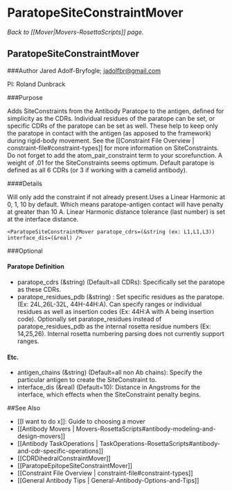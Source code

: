# ParatopeSiteConstraintMover
*Back to [[Mover|Movers-RosettaScripts]] page.*
## ParatopeSiteConstraintMover

###Author
Jared Adolf-Bryfogle; jadolfbr@gmail.com

PI: Roland Dunbrack

###Purpose

Adds SiteConstraints from the Antibody Paratope to the antigen, defined for simplicity as the CDRs. Individual residues of the paratope can be set, or specific CDRs of the paratope can be set as well. These help to keep only the paratope in contact with the antigen (as apposed to the framework) during rigid-body movement. See the [[Constraint File Overview | constraint-file#constraint-types]] for more information on SiteConstraints.  Do not forget to add the atom_pair_constraint term to your scorefunction. A weight of .01 for the SiteConstraints seems optimum. Default paratope is defined as all 6 CDRs (or 3 if working with a camelid antibody).  

####Details

Will only add the constraint if not already present.Uses a Linear Harmonic at 0, 1, 10 by default.  Which means paratope-antigen contact will have penalty at greater than 10 A. Linear Harmonic distance tolerance (last number) is set at the interface distance.

```
<ParatopeSiteConstraintMover paratope_cdrs=(&string (ex: L1,L1,L3)) interface_dis=(&real) />
```

###Optional

#### Paratope Definition

-   paratope_cdrs (&string) (Default=all CDRs): Specifically set the paratope as these CDRs.
-   paratope_residues_pdb (&string) : Set specific residues as the paratope.  (Ex: 24L,26L-32L, 44H-44H:A).  Can specify ranges or individual residues as well as insertion codes (Ex: 44H:A with A being insertion code).  Optionally set paratope_residues instead of paratope_residues_pdb as the internal rosetta residue numbers (Ex: 14,25,26).  Internal rosetta numbering parsing does not currently support ranges.

#### Etc.

-   antigen_chains (&string) (Default=all non Ab chains): Specify the particular antigen to create the SiteConstraint to.  
-   interface_dis (&real) (Default=10): Distance in Angstroms for the interface, which effects when the SiteConstraint penalty begins. 


##See Also

* [[I want to do x]]: Guide to choosing a mover
* [[Antibody Movers | Movers-RosettaScripts#antibody-modeling-and-design-movers]]
* [[Antibody TaskOperations | TaskOperations-RosettaScripts#antibody-and-cdr-specific-operations]]
* [[CDRDihedralConstraintMover]]
* [[ParatopeEpitopeSiteConstraintMover]]
* [[Constraint File Overview | constraint-file#constraint-types]]
* [[General Antibody Tips | General-Antibody-Options-and-Tips]]
